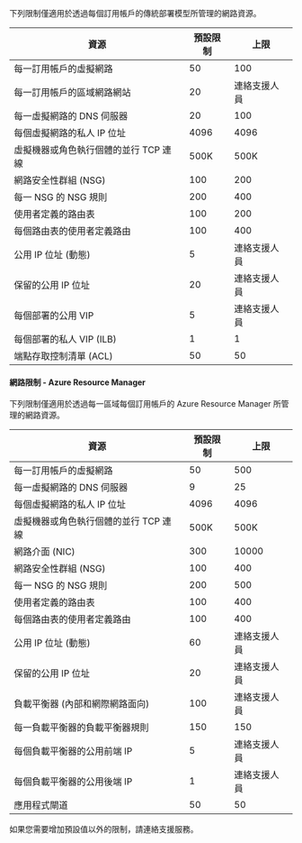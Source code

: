 下列限制僅適用於透過每個訂用帳戶的傳統部署模型所管理的網路資源。

資源| 預設限制 | 上限
--- | --- | --- 
每一訂用帳戶的虛擬網路 | 50 | 100
每一訂用帳戶的區域網路網站 | 20 | 連絡支援人員
每一虛擬網路的 DNS 伺服器 | 20 | 100
每個虛擬網路的私人 IP 位址 | 4096 | 4096
虛擬機器或角色執行個體的並行 TCP 連線 | 500K | 500K 
網路安全性群組 (NSG) | 100 | 200
每一 NSG 的 NSG 規則 | 200 | 400
使用者定義的路由表 | 100 | 200
每個路由表的使用者定義路由 | 100 | 400
公用 IP 位址 (動態) | 5 | 連絡支援人員
保留的公用 IP 位址 | 20 | 連絡支援人員
每個部署的公用 VIP | 5 | 連絡支援人員
每個部署的私人 VIP (ILB) | 1 | 1
端點存取控制清單 (ACL) | 50 | 50


#### 網路限制 - Azure Resource Manager

下列限制僅適用於透過每一區域每個訂用帳戶的 Azure Resource Manager 所管理的網路資源。

資源| 預設限制 | 上限
--- | --- | ---
每一訂用帳戶的虛擬網路 | 50 | 500
每一虛擬網路的 DNS 伺服器 | 9 | 25
每個虛擬網路的私人 IP 位址 | 4096 | 4096
虛擬機器或角色執行個體的並行 TCP 連線 | 500K |500K
網路介面 (NIC) | 300 | 10000
網路安全性群組 (NSG) | 100 | 400
每一 NSG 的 NSG 規則 | 200 | 500
使用者定義的路由表 | 100 | 400
每個路由表的使用者定義路由 | 100 | 400
公用 IP 位址 (動態) | 60 | 連絡支援人員
保留的公用 IP 位址 | 20 | 連絡支援人員
負載平衡器 (內部和網際網路面向) | 100 | 連絡支援人員
每一負載平衡器的負載平衡器規則 | 150 | 150
每個負載平衡器的公用前端 IP | 5 | 連絡支援人員
每個負載平衡器的公用後端 IP | 1 | 連絡支援人員
應用程式閘道 | 50 | 50

如果您需要增加預設值以外的限制，請連絡支援服務。

<!---HONumber=AcomDC_0323_2016-->